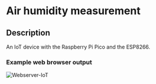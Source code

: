 # Air humidity measurement

## Description

An IoT device with the Raspberry Pi Pico and the ESP8266.

### Example web browser output

![Webserver-IoT](https://github.com/Florian-Wilhelm/Raspberry-Pi/assets/77980708/fcef041a-d983-4783-be21-395024e1c47a)

